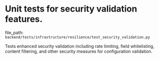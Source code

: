 # Unit tests for security validation features.

  file_path: `backend/tests/infrastructure/resilience/test_security_validation.py`

Tests enhanced security validation including rate limiting, field whitelisting,
content filtering, and other security measures for configuration validation.
